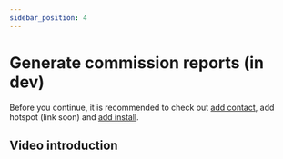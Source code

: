 ```yaml
---
sidebar_position: 4
---
```


# Generate commission reports (in dev)

Before you continue, it is recommended to check out [add contact](../hotspotty-workspace/manage-contacts), add hotspot (link soon) and [add install](../hotspotty-workspace/manage-installation-data).

## Video introduction